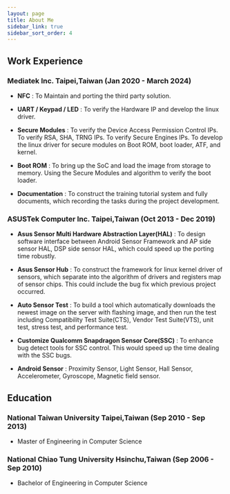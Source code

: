 ```yaml
---
layout: page
title: About Me
sidebar_link: true
sidebar_sort_order: 4
---
```


## Work Experience

### Mediatek Inc. Taipei,Taiwan (Jan 2020 - March 2024)

* **NFC** : To Maintain and porting the third party solution.

* **UART / Keypad / LED** : To verify the Hardware IP and develop the linux driver.

* **Secure Modules** : To verify the Device Access Permission Control IPs. To verify RSA, SHA, TRNG IPs. To verify Secure Engines IPs. To develop the linux driver for secure modules on Boot ROM, boot loader, ATF, and kernel.

* **Boot ROM** : To bring up the SoC and load the image from storage to memory. Using the Secure Modules and algorithm to verify the boot loader.

* **Documentation** : To construct the training tutorial system and fully documents, which recording the tasks during the project development.

### ASUSTek Computer Inc. Taipei,Taiwan (Oct 2013 - Dec 2019)

* **Asus Sensor Multi Hardware Abstraction Layer(HAL)** : To design software interface between Android Sensor Framework and AP side sensor HAL, DSP side sensor HAL, which could speed up the porting time robustly.

* **Asus Sensor Hub** : To construct the framework for linux kernel driver of sensors, which separate into the algorithm of drivers and registers map of sensor chips. This could include the bug fix which previous project occurred.

* **Auto Sensor Test** : To build a tool which automatically downloads the newest image on the server with flashing image, and then run the test including Compatibility Test Suite(CTS), Vendor Test Suite(VTS), unit test, stress test, and performance test.

* **Customize Qualcomm Snapdragon Sensor Core(SSC)** : To enhance bug detect tools for SSC control. This would speed up the time dealing with the SSC bugs.

* **Android Sensor** : Proximity Sensor, Light Sensor, Hall Sensor, Accelerometer, Gyroscope, Magnetic field sensor.

## Education

### National Taiwan University Taipei,Taiwan (Sep 2010 - Sep 2013)

* Master of Engineering in Computer Science

### National Chiao Tung University Hsinchu,Taiwan (Sep 2006 - Sep 2010)

* Bachelor of Engineering in Computer Science
